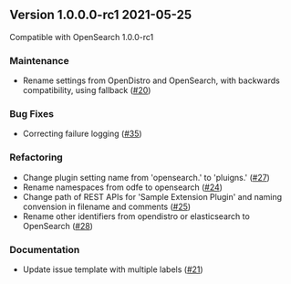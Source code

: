## Version 1.0.0.0-rc1 2021-05-25

Compatible with OpenSearch 1.0.0-rc1

### Maintenance
  * Rename settings from OpenDistro and OpenSearch, with backwards compatibility, using fallback ([#20](https://github.com/opensearch-project/job-scheduler/pull/20))

### Bug Fixes
* Correcting failure logging ([#35](https://github.com/opensearch-project/job-scheduler/pull/35))

### Refactoring
  * Change plugin setting name from 'opensearch.' to 'pluigns.' ([#27](https://github.com/opensearch-project/job-scheduler/pull/27))
  * Rename namespaces from odfe to opensearch ([#24](https://github.com/opensearch-project/job-scheduler/pull/24))
  * Change path of REST APIs for 'Sample Extension Plugin' and naming convension in filename and comments ([#25](https://github.com/opensearch-project/job-scheduler/pull/25))
  * Rename other identifiers from opendistro or elasticsearch to OpenSearch ([#28](https://github.com/opensearch-project/job-scheduler/pull/28))

### Documentation
  * Update issue template with multiple labels ([#21](https://github.com/opensearch-project/job-scheduler/pull/21))
